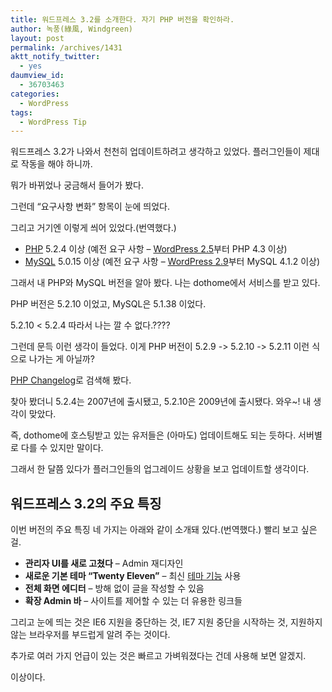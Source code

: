 ```yaml
---
title: 워드프레스 3.2를 소개한다. 자기 PHP 버전을 확인하라.
author: 녹풍(綠風, Windgreen)
layout: post
permalink: /archives/1431
aktt_notify_twitter:
  - yes
daumview_id:
  - 36703463
categories:
  - WordPress
tags:
  - WordPress Tip
---
```

워드프레스 3.2가 나와서 천천히 업데이트하려고 생각하고 있었다. 플러그인들이 제대로 작동을 해야 하니까.

뭐가 바뀌었나 궁금해서 들어가 봤다.

그런데 &#8220;요구사항 변화&#8221; 항목이 눈에 띄었다.

그리고 거기엔 이렇게 씌어 있었다.(번역했다.)

*   [PHP][1] 5.2.4 이상 (예전 요구 사항 &#8211; [WordPress 2.5][2]부터 PHP 4.3 이상)
*   [MySQL][3] 5.0.15 이상 (예전 요구 사항 &#8211; [WordPress 2.9][4]부터 MySQL 4.1.2 이상)

그래서 내 PHP와 MySQL 버전을 알아 봤다. 나는 dothome에서 서비스를 받고 있다.

PHP 버전은 5.2.10 이었고, MySQL은 5.1.38 이었다.

5.2.10 < 5.2.4 따라서 나는 깔 수 없다.????

그런데 문득 이런 생각이 들었다. 이게 PHP 버전이 5.2.9 -> 5.2.10 -> 5.2.11 이런 식으로 나가는 게 아닐까?

[PHP Changelog][5]로 검색해 봤다.

찾아 봤더니 5.2.4는 2007년에 출시됐고, 5.2.10은 2009년에 출시됐다. 와우~! 내 생각이 맞았다.

즉, dothome에 호스팅받고 있는 유저들은 (아마도) 업데이트해도 되는 듯하다. 서버별로 다를 수 있지만 말이다.

그래서 한 달쯤 있다가 플러그인들의 업그레이드 상황을 보고 업데이트할 생각이다.

## 워드프레스 3.2의 주요 특징

이번 버전의 주요 특징 네 가지는 아래와 같이 소개돼 있다.(번역했다.) 빨리 보고 싶은걸.

*   **관리자 UI를 새로 고쳤다** &#8211; Admin 재디자인
*   **새로운 기본 테마 &#8220;Twenty Eleven&#8221;** &#8211; 최신 [테마 기능][6] 사용
*   **전체 화면 에디터** &#8211; 방해 없이 글을 작성할 수 있음
*   **확장 Admin 바** &#8211; 사이트를 제어할 수 있는 더 유용한 링크들

그리고 눈에 띄는 것은 IE6 지원을 중단하는 것, IE7 지원 중단을 시작하는 것, 지원하지 않는 브라우저를 부드럽게 알려 주는 것이다.

추가로 여러 가지 언급이 있는 것은 빠르고 가벼워졌다는 건데 사용해 보면 알겠지.

이상이다.

&nbsp;

 [1]: http://codex.wordpress.org/Glossary#PHP "Glossary"
 [2]: http://codex.wordpress.org/Version_2.5 "Version 2.5"
 [3]: http://codex.wordpress.org/Glossary#MySQL "Glossary"
 [4]: http://codex.wordpress.org/Version_2.9 "Version 2.9"
 [5]: http://php.net/ChangeLog-5.php
 [6]: http://codex.wordpress.org/Theme_Features "Theme Features"